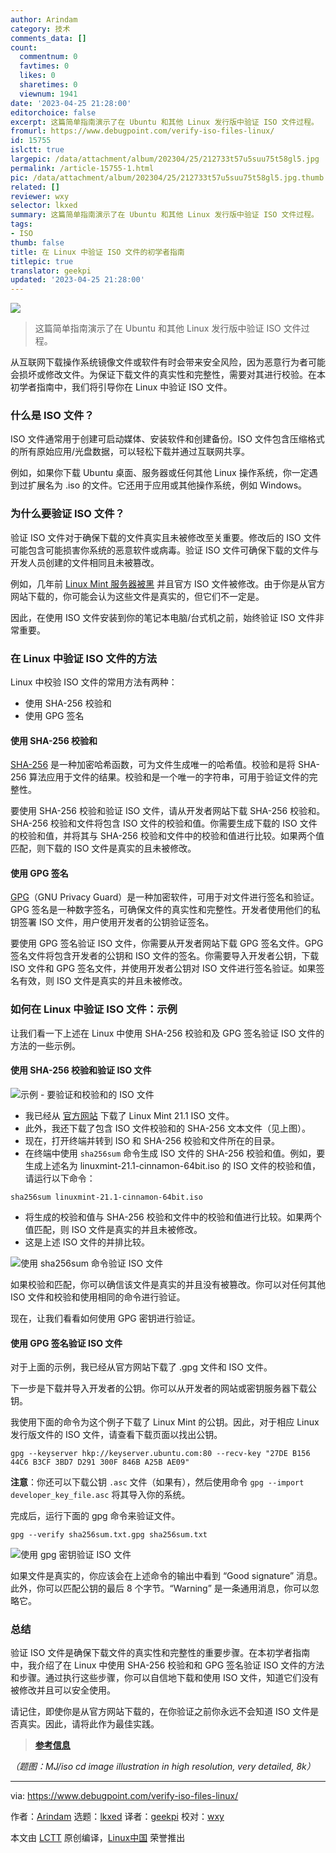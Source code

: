 ```yaml
---
author: Arindam
category: 技术
comments_data: []
count:
  commentnum: 0
  favtimes: 0
  likes: 0
  sharetimes: 0
  viewnum: 1941
date: '2023-04-25 21:28:00'
editorchoice: false
excerpt: 这篇简单指南演示了在 Ubuntu 和其他 Linux 发行版中验证 ISO 文件过程。
fromurl: https://www.debugpoint.com/verify-iso-files-linux/
id: 15755
islctt: true
largepic: /data/attachment/album/202304/25/212733t57u5suu75t58gl5.jpg
permalink: /article-15755-1.html
pic: /data/attachment/album/202304/25/212733t57u5suu75t58gl5.jpg.thumb.jpg
related: []
reviewer: wxy
selector: lkxed
summary: 这篇简单指南演示了在 Ubuntu 和其他 Linux 发行版中验证 ISO 文件过程。
tags:
- ISO
thumb: false
title: 在 Linux 中验证 ISO 文件的初学者指南
titlepic: true
translator: geekpi
updated: '2023-04-25 21:28:00'
---
```


![](/data/attachment/album/202304/25/212733t57u5suu75t58gl5.jpg)



> 
> 这篇简单指南演示了在 Ubuntu 和其他 Linux 发行版中验证 ISO 文件过程。
> 
> 
> 


从互联网下载操作系统镜像文件或软件有时会带来安全风险，因为恶意行为者可能会损坏或修改文件。为保证下载文件的真实性和完整性，需要对其进行校验。在本初学者指南中，我们将引导你在 Linux 中验证 ISO 文件。


### 什么是 ISO 文件？


ISO 文件通常用于创建可启动媒体、安装软件和创建备份。ISO 文件包含压缩格式的所有原始应用/光盘数据，可以轻松下载并通过互联网共享。


例如，如果你下载 Ubuntu 桌面、服务器或任何其他 Linux 操作系统，你一定遇到过扩展名为 .iso 的文件。它还用于应用或其他操作系统，例如 Windows。


### 为什么要验证 ISO 文件？


验证 ISO 文件对于确保下载的文件真实且未被修改至关重要。修改后的 ISO 文件可能包含可能损害你系统的恶意软件或病毒。验证 ISO 文件可确保下载的文件与开发人员创建的文件相同且未被篡改。


例如，几年前 [Linux Mint 服务器被黑](https://blog.linuxmint.com/?p=2994) 并且官方 ISO 文件被修改。由于你是从官方网站下载的，你可能会认为这些文件是真实的，但它们不一定是。


因此，在使用 ISO 文件安装到你的笔记本电脑/台式机之前，始终验证 ISO 文件非常重要。


### 在 Linux 中验证 ISO 文件的方法


Linux 中校验 ISO 文件的常用方法有两种：


* 使用 SHA-256 校验和
* 使用 GPG 签名


#### 使用 SHA-256 校验和


[SHA-256](https://en.wikipedia.org/wiki/SHA-2) 是一种加密哈希函数，可为文件生成唯一的哈希值。校验和是将 SHA-256 算法应用于文件的结果。校验和是一个唯一的字符串，可用于验证文件的完整性。


要使用 SHA-256 校验和验证 ISO 文件，请从开发者网站下载 SHA-256 校验和。SHA-256 校验和文件将包含 ISO 文件的校验和值。你需要生成下载的 ISO 文件的校验和值，并将其与 SHA-256 校验和文件中的校验和值进行比较。如果两个值匹配，则下载的 ISO 文件是真实的且未被修改。


#### 使用 GPG 签名


[GPG](https://gnupg.org/)（GNU Privacy Guard）是一种加密软件，可用于对文件进行签名和验证。GPG 签名是一种数字签名，可确保文件的真实性和完整性。开发者使用他们的私钥签署 ISO 文件，用户使用开发者的公钥验证签名。


要使用 GPG 签名验证 ISO 文件，你需要从开发者网站下载 GPG 签名文件。GPG 签名文件将包含开发者的公钥和 ISO 文件的签名。你需要导入开发者公钥，下载 ISO 文件和 GPG 签名文件，并使用开发者公钥对 ISO 文件进行签名验证。如果签名有效，则 ISO 文件是真实的并且未被修改。


### 如何在 Linux 中验证 ISO 文件：示例


让我们看一下上述在 Linux 中使用 SHA-256 校验和及 GPG 签名验证 ISO 文件的方法的一些示例。


#### 使用 SHA-256 校验和验证 ISO 文件


![示例 - 要验证和校验和的 ISO 文件](/data/attachment/album/202304/25/212927k1768raei07r6jrv.jpg)


* 我已经从 [官方网站](https://linuxmint.com/edition.php?id=302) 下载了 Linux Mint 21.1 ISO 文件。
* 此外，我还下载了包含 ISO 文件校验和的 SHA-256 文本文件（见上图）。
* 现在，打开终端并转到 ISO 和 SHA-256 校验和文件所在的目录。
* 在终端中使用 `sha256sum` 命令生成 ISO 文件的 SHA-256 校验和值。例如，要生成上述名为 linuxmint-21.1-cinnamon-64bit.iso 的 ISO 文件的校验和值，请运行以下命令：



```
sha256sum linuxmint-21.1-cinnamon-64bit.iso

```

* 将生成的校验和值与 SHA-256 校验和文件中的校验和值进行比较。如果两个值匹配，则 ISO 文件是真实的并且未被修改。
* 这是上述 ISO 文件的并排比较。


![使用 sha256sum 命令验证 ISO 文件](/data/attachment/album/202304/25/212935so988z3ndxc3xo70.jpg)


如果校验和匹配，你可以确信该文件是真实的并且没有被篡改。你可以对任何其他 ISO 文件和校验和使用相同的命令进行验证。


现在，让我们看看如何使用 GPG 密钥进行验证。


#### 使用 GPG 签名验证 ISO 文件


对于上面的示例，我已经从官方网站下载了 .gpg 文件和 ISO 文件。


下一步是下载并导入开发者的公钥。你可以从开发者的网站或密钥服务器下载公钥。


我使用下面的命令为这个例子下载了 Linux Mint 的公钥。因此，对于相应 Linux 发行版文件的 ISO 文件，请查看下载页面以找出公钥。



```
gpg --keyserver hkp://keyserver.ubuntu.com:80 --recv-key "27DE B156 44C6 B3CF 3BD7 D291 300F 846B A25B AE09"

```

**注意**：你还可以下载公钥 `.asc` 文件（如果有），然后使用命令 `gpg --import developer_key_file.asc` 将其导入你的系统。


完成后，运行下面的 gpg 命令来验证文件。



```
gpg --verify sha256sum.txt.gpg sha256sum.txt

```

![使用 gpg 密钥验证 ISO 文件](/data/attachment/album/202304/25/212944rxypmwkkywmuymzx.jpg)


如果文件是真实的，你应该会在上述命令的输出中看到 “Good signature” 消息。此外，你可以匹配公钥的最后 8 个字节。“Warning” 是一条通用消息，你可以忽略它。


### 总结


验证 ISO 文件是确保下载文件的真实性和完整性的重要步骤。在本初学者指南中，我介绍了在 Linux 中使用 SHA-256 校验和和 GPG 签名验证 ISO 文件的方法和步骤。通过执行这些步骤，你可以自信地下载和使用 ISO 文件，知道它们没有被修改并且可以安全使用。


请记住，即使你是从官方网站下载的，在你验证之前你永远不会知道 ISO 文件是否真实。因此，请将此作为最佳实践。



> 
> **[参考信息](https://linuxmint-installation-guide.readthedocs.io/en/latest/verify.html)**
> 
> 
> 


*（题图：MJ/iso cd image illustration in high resolution, very detailed, 8k）*




---


via: <https://www.debugpoint.com/verify-iso-files-linux/>


作者：[Arindam](https://www.debugpoint.com/author/admin1/) 选题：[lkxed](https://github.com/lkxed/) 译者：[geekpi](https://github.com/geekpi) 校对：[wxy](https://github.com/wxy)


本文由 [LCTT](https://github.com/LCTT/TranslateProject) 原创编译，[Linux中国](https://linux.cn/) 荣誉推出